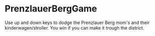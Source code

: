 # PrenzlauerBergGame

Use up and down keys to dodge the Prenzlauer Berg mom's and their kinderwagen/stroller. You win if you can make it trough the district.

